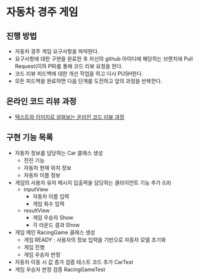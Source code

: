 # 자동차 경주 게임
## 진행 방법
* 자동차 경주 게임 요구사항을 파악한다.
* 요구사항에 대한 구현을 완료한 후 자신의 github 아이디에 해당하는 브랜치에 Pull Request(이하 PR)를 통해 코드 리뷰 요청을 한다.
* 코드 리뷰 피드백에 대한 개선 작업을 하고 다시 PUSH한다.
* 모든 피드백을 완료하면 다음 단계를 도전하고 앞의 과정을 반복한다.

## 온라인 코드 리뷰 과정
* [텍스트와 이미지로 살펴보는 온라인 코드 리뷰 과정](https://github.com/next-step/nextstep-docs/tree/master/codereview)

## 구현 기능 목록
- 자동차 정보를 담당하는 Car 클래스 생성
  - 전진 기능
  - 자동차 현재 위치 정보
  - 자동차 이름 정보
- 게임의 사용자 유저 메시지 입출력을 담당하는 클라이언트 기능 추가 (UI)
  - inputView
     - 자동차 이름 입력 
     - 게임 회수 입력
  - resultView
     - 게임 우승자 Show
     - 각 라운드 결과 Show
- 게임 메인 RacingGame 클래스 생성
  - 게임 READY : 사용자의 정보 입력을 기반으로 자동차 모델 초기화
  - 게임 진행
  - 게임 우승자 판정
- 자동차 이동 시 값 증가 검증 테스트 코드 추가 CarTest
- 게임 우승자 판정 검증 RacingGameTest